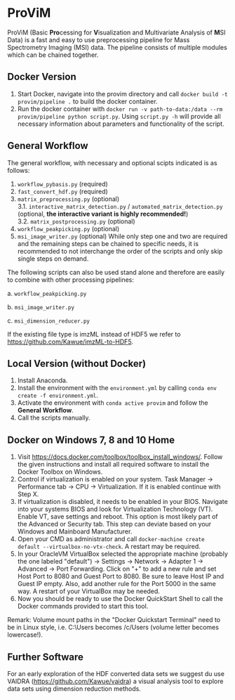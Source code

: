 
ProViM
======
ProViM (Basic **Pro**cessing for **V**isualization and Multivariate Analysis of **M**SI Data) is a fast and easy to use preprocessing pipeline for Mass Spectrometry Imaging (MSI) data. The pipeline consists of multiple modules which can be chained together.

## Docker Version
1. Start Docker, navigate into the provim directory and call `docker build -t provim/pipeline .` to build the docker container.
2. Run the docker container with `docker run -v path-to-data:/data --rm provim/pipeline python script.py`.
Using `script.py -h` will provide all necessary information about parameters and functionality of the script.

## General Workflow
The general workflow, with necessary and optional scipts indicated is as follows:
1. `workflow_pybasis.py` (required)
2. `fast_convert_hdf.py` (required)
3. `matrix_preprocessing.py` (optional)  
3.1. `interactive_matrix_detection.py` / `automated_matrix_detection.py` (optional, **the interactive variant is highly recommended!**)  
3.2. `matrix_postprocessing.py` (optional)
4. `workflow_peakpicking.py` (optional)
5. `msi_image_writer.py` (optional)
While only step one and two are required and the remaining steps can be chained to specific needs, it is recommended to not interchange the order of the scripts and only skip single steps on demand.

The following scripts can also be used stand alone and therefore are easily to combine with other processing pipelines:

a. `workflow_peakpicking.py`

b. `msi_image_writer.py`

c. `msi_dimension_reducer.py`

If the existing file type is imzML instead of HDF5 we refer to https://github.com/Kawue/imzML-to-HDF5.

## Local Version (without Docker)
1. Install Anaconda.
2. Install the environment with the `environment.yml` by calling `conda env create -f environment.yml`.
3. Activate the environment with `conda active provim` and follow the **General Workflow**.
4. Call the scripts manually.

## Docker on Windows 7, 8 and 10 Home
1. Visit https://docs.docker.com/toolbox/toolbox_install_windows/. Follow the given instructions and install all required software to install the Docker Toolbox on Windows.
2. Control if virtualization is enabled on your system. Task Manager -> Performance tab -> CPU -> Virtualization. If it is enabled continue with Step X.
3. If virtualization is disabled, it needs to be enabled in your BIOS. Navigate into your systems BIOS and look for Virtualization Technology (VT). Enable VT, save settings and reboot. This option is most likely part of the Advanced or Security tab. This step can deviate based on your Windows and Mainboard Manufacturer.
4. Open your CMD as administrator and call `docker-machine create default --virtualbox-no-vtx-check`. A restart may be required.
5. In your OracleVM VirtualBox selected the appropriate machine (probably the one labeled "default") -> Settings -> Network -> Adapter 1 -> Advanced -> Port Forwarding. Click on "+" to add a new rule and set Host Port to 8080 and Guest Port to 8080. Be sure to leave Host IP and Guest IP empty. Also, add another rule for the Port 5000 in the same way. A restart of your VirtualBox may be needed.
6. Now you should be ready to use the Docker QuickStart Shell to call the Docker commands provided to start this tool.

Remark: Volume mount paths in the "Docker Quickstart Terminal" need to be in Linux style, i.e. C:\Users becomes /c/Users (volume letter becomes lowercase!).


## Further Software
For an early exploration of the HDF converted data sets we suggest du use VAIDRA (https://github.com/Kawue/vaidra) a visual analysis tool to explore data sets using dimension reduction methods.
